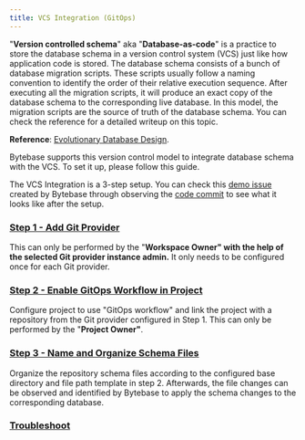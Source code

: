 ```yaml
---
title: VCS Integration (GitOps)
---
```


"**Version controlled schema**" aka "**Database-as-code**" is a practice to store the database schema in a version control system (VCS) just like how application code is stored. The database schema consists of a bunch of database migration scripts. These scripts usually follow a naming convention to identify the order of their relative execution sequence. After executing all the migration scripts, it will produce an exact copy of the database schema to the corresponding live database. In this model, the migration scripts are the source of truth of the database schema. You can check the reference for a detailed writeup on this topic.

**Reference**: [Evolutionary Database Design](https://martinfowler.com/articles/evodb.html).

Bytebase supports this version control model to integrate database schema with the VCS. To set it up, please follow this guide.

The VCS Integration is a 3-step setup. You can check this [demo issue](https://demo.bytebase.com/issue/add-createdat-column-to-userpostcomment-table-for-dev-environment-13008) created by Bytebase through observing the [code commit](https://gitlab.bytebase.com/bytebase-demo/blog/-/commit/171ceaf7659ceb8e495aa3ef356ec686656f9dc0) to see what it looks like after the setup.

### [Step 1 - Add Git Provider](/docs/vcs-integration/add-git-provider)

This can only be performed by the "**Workspace Owner" with the help of the selected Git provider instance admin.** It only needs to be configured once for each Git provider.

### [Step 2 - Enable GitOps Workflow in Project](/docs/vcs-integration/enable-version-control-workflow)

Configure project to use "GitOps workflow" and link the project with a repository from the Git provider configured in Step 1. This can only be performed by the "**Project Owner"**.

### [Step 3 - Name and Organize Schema Files](/docs/vcs-integration/name-and-organize-schema-files)

Organize the repository schema files according to the configured base directory and file path template in step 2. Afterwards, the file changes can be observed and identified by Bytebase to apply the schema changes to the corresponding database.

### [Troubleshoot](/docs/vcs-integration/troubleshoot)
